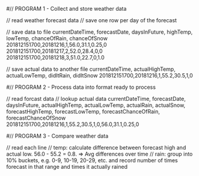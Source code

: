 
#// PROGRAM 1  - Collect and store weather data 

// read weather forecast data
// save one row per day of the forecast

// save data to file
currentDateTime, forecastDate, daysInFuture, highTemp, lowTemp, chanceOfRain, chanceOfSnow
201812151700,20181216,1,56.0,31.1,0.25,0
201812151700,20181217,2,52.0,28.4,0,0
201812151700,20181218,3,51.0,22.7,0,1.0

// save actual data to another file 
currentDateTime, actualHighTemp, actualLowTemp, didItRain, didItSnow
201812151700,20181216,1,55.2,30.5,1,0


#// PROGRAM 2 - Process data into format ready to process

// read forcast data
// lookup actual data
currentDateTime, forecastDate, daysInFuture, actualHighTemp, actualLowTemp, actualRain, actualSnow, forecastHighTemp, forecastLowTemp, forecastChanceOfRain, forecastChanceOfSnow
201812151700,20181216,1,55.2,30.5,1,0,56.0,31.1,0.25,0


#// PROGRAM 3 - Compare weather data

// read each line
// temp: calculate difference between forecast high and actual low. 56.0 - 55.2 = 0.8. => Avg differences over time 
// rain: group into 10% buckets, e.g. 0-9, 10-19, 20-29, etc. and record number of times forecast in that range and times it actually rained

